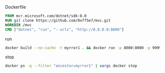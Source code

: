 Dockerfile
```dockerfile
FROM mcr.microsoft.com/dotnet/sdk:8.0
RUN git clone https://github.com/0xff5e7/mvc.git 
WORKDIR /mvc
CMD ["dotnet", "run", "--urls", "http://0.0.0.0:8000"]
```

run
```sh
docker build --no-cache -t myrror1 . && docker run -p 8000:8000 -p 9999:9999 myrror1
```

stop
```sh
docker ps -q --filter "ancestor=myrror1" | xargs docker stop
```
